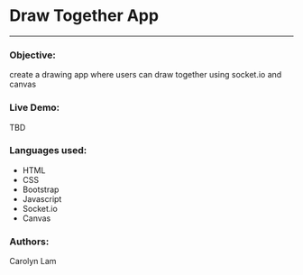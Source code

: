 # Draw Together App
---
### Objective:
create a drawing app where users can draw together using socket.io and canvas

### Live Demo:

TBD
<!-- [Bobblehead E-Commerce Site] (http://http://wobblybobbly.club/) -->

### Languages used:

* HTML
* CSS
* Bootstrap
* Javascript
* Socket.io
* Canvas

### Authors:

Carolyn Lam
